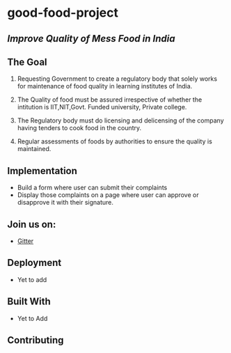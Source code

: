# good-food-project

## *Improve Quality of Mess Food in India*

## The Goal

1. Requesting Government to create a regulatory body that solely works for maintenance of food quality in learning institutes of India.

2. The Quality of food must be assured irrespective of whether the intitution is IIT,NIT,Govt. Funded university, Private college.

3. The Regulatory body must do licensing and delicensing of the company having tenders to cook food in the country.

4. Regular assessments of foods by authorities to ensure the quality is maintained.

## Implementation

 * Build a form where user can submit their complaints
 * Display those complaints on a page where user can approve or disapprove it with their signature.

## Join us on:

* [Gitter](https://gitter.im/good-food-project)

## Deployment

* Yet to add

## Built With

* Yet to Add

## Contributing
